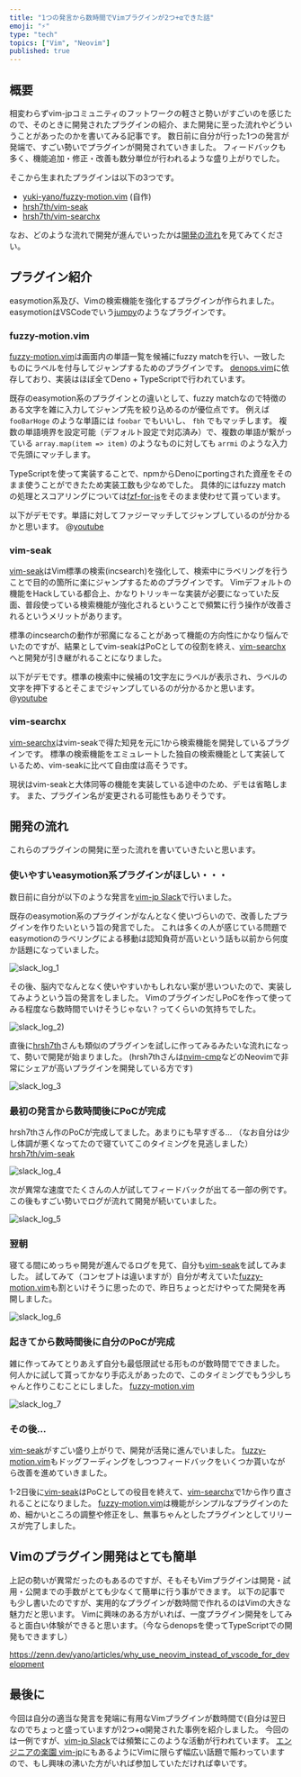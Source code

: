 ```yaml
---
title: "1つの発言から数時間でVimプラグインが2つ+αできた話"
emoji: "⚡"
type: "tech"
topics: ["Vim", "Neovim"]
published: true
---
```


## 概要

相変わらずvim-jpコミュニティのフットワークの軽さと勢いがすごいのを感じたので、そのときに開発されたプラグインの紹介、また開発に至った流れやどういうことがあったのかを書いてみる記事です。
数日前に自分が行った1つの発言が発端で、すごい勢いでプラグインが開発されていきました。
フィードバックも多く、機能追加・修正・改善も数分単位が行われるような盛り上がりでした。

そこから生まれたプラグインは以下の3つです。

- [yuki-yano/fuzzy-motion.vim](https://github.com/yuki-yano/fuzzy-motion.vim) (自作)
- [hrsh7th/vim-seak](https://github.com/hrsh7th/vim-seak)
- [hrsh7th/vim-searchx](https://github.com/hrsh7th/vim-searchx)

なお、どのような流れで開発が進んでいったかは[開発の流れ](#開発の流れ)を見てみてください。

## プラグイン紹介

easymotion系及び、Vimの検索機能を強化するプラグインが作られました。
easymotionはVSCodeでいう[jumpy](https://marketplace.visualstudio.com/items?itemName=wmaurer.vscode-jumpy)のようなプラグインです。

### fuzzy-motion.vim

[fuzzy-motion.vim](https://github.com/yuki-yano/fuzzy-motion.vim)は画面内の単語一覧を候補にfuzzy matchを行い、一致したものにラベルを付与してジャンプするためのプラグインです。
[denops.vim](https://github.com/vim-denops/denops.vim)に依存しており、実装はほぼ全てDeno + TypeScriptで行われています。

既存のeasymotion系のプラグインとの違いとして、fuzzy matchなので特徴のある文字を雑に入力してジャンプ先を絞り込めるのが優位点です。
例えば `fooBarHoge` のような単語には `foobar` でもいいし、 `fbh` でもマッチします。
複数の単語境界を設定可能（デフォルト設定で対応済み）で、複数の単語が繋がっている `array.map(item => item)` のようなものに対しても `arrmi` のような入力で先頭にマッチします。

TypeScriptを使って実装することで、npmからDenoにportingされた資産をそのまま使うことができたため実装工数も少なめでした。
具体的にはfuzzy matchの処理とスコアリングについては[fzf-for-js](https://github.com/ajitid/fzf-for-js)をそのまま使わせて貰っています。

以下がデモです。単語に対してファジーマッチしてジャンプしているのが分かるかと思います。
@[youtube](-9uptIcApQU)

### vim-seak

[vim-seak](https://github.com/hrsh7th/vim-seak)はVim標準の検索(incsearch)を強化して、検索中にラベリングを行うことで目的の箇所に楽にジャンプするためのプラグインです。
Vimデフォルトの機能をHackしている都合上、かなりトリッキーな実装が必要になっていた反面、普段使っている検索機能が強化されるということで頻繁に行う操作が改善されるというメリットがあります。

標準のincsearchの動作が邪魔になることがあって機能の方向性にかなり悩んでいたのですが、結果としてvim-seakはPoCとしての役割を終え、[vim-searchx](https://github.com/hrsh7th/vim-searchx)へと開発が引き継がれることになりました。

以下がデモです。標準の検索中に候補の1文字左にラベルが表示され、ラベルの文字を押下するとそこまでジャンプしているのが分かるかと思います。
@[youtube](rAWvskphxs4)

### vim-searchx

[vim-searchx](https://github.com/hrsh7th/vim-searchx)はvim-seakで得た知見を元に1から検索機能を開発しているプラグインです。
標準の検索機能をエミュレートした独自の検索機能として実装しているため、vim-seakに比べて自由度は高そうです。

現状はvim-seakと大体同等の機能を実装している途中のため、デモは省略します。
また、プラグイン名が変更される可能性もありそうです。

## 開発の流れ

これらのプラグインの開発に至った流れを書いていきたいと思います。

### 使いやすいeasymotion系プラグインがほしい・・・

数日前に自分が以下のような発言を[vim-jp Slack](https://vim-jp.org/docs/chat.html)で行いました。

既存のeasymotion系のプラグインがなんとなく使いづらいので、改善したプラグインを作りたいという旨の発言でした。
これは多くの人が感じている問題でeasymotionのラベリングによる移動は認知負荷が高いという話も以前から何度か話題になっていました。

![slack_log_1](https://user-images.githubusercontent.com/5423775/147655549-02540336-1acb-4cad-a917-182c94d785c7.png)

その後、脳内でなんとなく使いやすいかもしれない案が思いついたので、実装してみようという旨の発言をしました。
VimのプラグインだしPoCを作って使ってみる程度なら数時間でいけそうじゃない？ってくらいの気持ちでした。

![slack_log_2)](https://user-images.githubusercontent.com/5423775/147655559-2cad8299-bbbb-42d5-8a82-f420ed0403bf.png)

直後に[hrsh7th](https://github.com/hrsh7th)さんも類似のプラグインを試しに作ってみるみたいな流れになって、勢いで開発が始まりました。
(hrsh7thさんは[nvim-cmp](https://github.com/hrsh7th/nvim-cmp)などのNeovimで非常にシェアが高いプラグインを開発している方です)

![slack_log_3](https://user-images.githubusercontent.com/5423775/147655571-74ec4efb-6b89-4a66-8ef1-f866d558c764.png)

### 最初の発言から数時間後にPoCが完成

hrsh7thさん作のPoCが完成してました。あまりにも早すぎる…
（なお自分は少し体調が悪くなってたので寝ていてこのタイミングを見逃しました）
[hrsh7th/vim-seak](https://github.com/hrsh7th/vim-seak)

![slack_log_4](https://user-images.githubusercontent.com/5423775/147655579-314352f2-2440-45b1-880e-cff1115c1678.png)

次が異常な速度でたくさんの人が試してフィードバックが出てる一部の例です。
この後もすごい勢いでログが流れて開発が続いていました。

![slack_log_5](https://user-images.githubusercontent.com/5423775/147657673-2b5ab3d0-008e-4315-a135-c99f792b87ee.png)

### 翌朝

寝てる間にめっちゃ開発が進んでるログを見て、自分も[vim-seak](https://github.com/hrsh7th/vim-seak)を試してみました。
試してみて（コンセプトは違いますが）自分が考えていた[fuzzy-motion.vim](https://github.com/yuki-yano/fuzzy-motion.vim)も割といけそうに思ったので、昨日ちょっとだけやってた開発を再開しました。

![slack_log_6](https://user-images.githubusercontent.com/5423775/147655681-1606a17d-7d63-42c5-922f-4c96e7f8f2ef.png)

### 起きてから数時間後に自分のPoCが完成

雑に作ってみてとりあえず自分も最低限試せる形ものが数時間でできました。
何人かに試して貰ってかなり手応えがあったので、このタイミングでもう少しちゃんと作りこむことにしました。
[fuzzy-motion.vim](https://github.com/yuki-yano/fuzzy-motion.vim)

![slack_log_7](https://user-images.githubusercontent.com/5423775/147655688-878317ca-d5bb-4a32-bddf-2f7906f1b86e.png)

### その後…

[vim-seak](https://github.com/hrsh7th/vim-seak)がすごい盛り上がりで、開発が活発に進んでいました。
[fuzzy-motion.vim](https://github.com/yuki-yano/fuzzy-motion.vim)もドッグフーディングをしつつフィードバックをいくつか貰いながら改善を進めていきました。

1-2日後に[vim-seak](https://github.com/hrsh7th/vim-seak)はPoCとしての役目を終えて、[vim-searchx](https://github.com/hrsh7th/vim-searchx)で1から作り直されることになりました。
[fuzzy-motion.vim](https://github.com/yuki-yano/fuzzy-motion.vim)は機能がシンプルなプラグインのため、細かいところの調整や修正をし、無事ちゃんとしたプラグインとしてリリースが完了しました。

## Vimのプラグイン開発はとても簡単

上記の勢いが異常だったのもあるのですが、そもそもVimプラグインは開発・試用・公開までの手数がとても少なくて簡単に行う事ができます。
以下の記事でも少し書いたのですが、実用的なプラグインが数時間で作れるのはVimの大きな魅力だと思います。
Vimに興味のある方がいれば、一度プラグイン開発をしてみると面白い体験ができると思います。（今ならdenopsを使ってTypeScriptでの開発もできますし）

https://zenn.dev/yano/articles/why_use_neovim_instead_of_vscode_for_development

## 最後に

今回は自分の適当な発言を発端に有用なVimプラグインが数時間で(自分は翌日なのでちょっと盛っていますが)2つ+α開発された事例を紹介しました。
今回のは一例ですが、[vim-jp Slack](https://vim-jp.org/docs/chat.html)では頻繁にこのような活動が行われています。
[エンジニアの楽園 vim-jp](https://blog.tomoya.dev/posts/vim-jp-is-a-paradise-for-engineers/)にもあるようにVimに限らず幅広い話題で賑わっていますので、もし興味の沸いた方がいれば参加していただければ幸いです。
